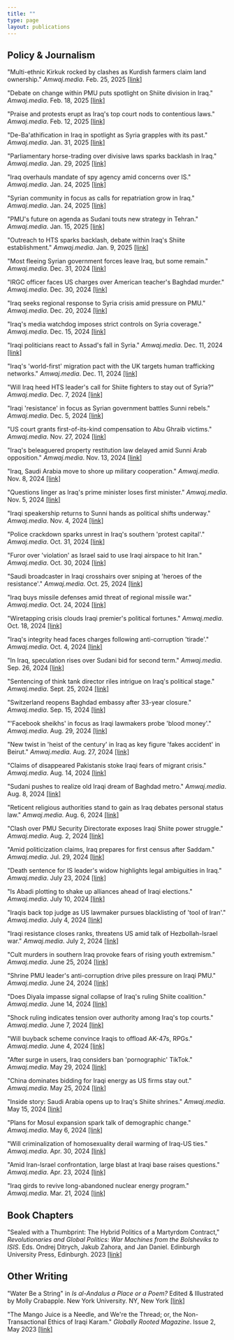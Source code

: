 ```yaml
---
title: ""
type: page
layout: publications
---
```


## Policy & Journalism

"Multi-ethnic Kirkuk rocked by clashes as Kurdish farmers claim land ownership." *Amwaj.media*. Feb. 25, 2025 [[link]](https://amwaj.media/media-monitor/multi-ethnic-kirkuk-rocked-by-clashes-as-kurdish-farmers-claim-land-ownership)

"Debate on change within PMU puts spotlight on Shiite division in Iraq." *Amwaj.media*. Feb. 18, 2025 [[link]](https://amwaj.media/media-monitor/debate-on-change-within-pmu-puts-spotlight-on-shiite-division-in-iraq)

"Praise and protests erupt as Iraq's top court nods to contentious laws." *Amwaj.media*. Feb. 12, 2025 [[link]](https://amwaj.media/media-monitor/praise-and-protests-erupt-as-iraq-s-top-court-nods-to-contentious-laws)

"De-Ba'athification in Iraq in spotlight as Syria grapples with its past." *Amwaj.media*. Jan. 31, 2025 [[link]](https://amwaj.media/media-monitor/de-ba-athification-in-iraq-in-spotlight-as-syria-grapples-with-its-past)

"Parliamentary horse-trading over divisive laws sparks backlash in Iraq." *Amwaj.media*. Jan. 29, 2025 [[link]](https://amwaj.media/media-monitor/parliamentary-horse-trading-over-divisive-laws-sparks-backlash-in-iraq)

"Iraq overhauls mandate of spy agency amid concerns over IS." *Amwaj.media*. Jan. 24, 2025 [[link]](https://amwaj.media/media-monitor/iraq-overhauls-mandate-of-spy-agency-amid-concerns-over-is)

"Syrian community in focus as calls for repatriation grow in Iraq." *Amwaj.media*. Jan. 24, 2025 [[link]](https://amwaj.media/media-monitor/syrian-community-in-focus-as-calls-for-repatriation-grow-in-iraq)

"PMU's future on agenda as Sudani touts new strategy in Tehran." *Amwaj.media*. Jan. 15, 2025 [[link]](https://amwaj.media/media-monitor/pmu-s-future-on-agenda-as-sudani-touts-new-strategy-in-tehran)

"Outreach to HTS sparks backlash, debate within Iraq's Shiite establishment." *Amwaj.media*. Jan. 9, 2025 [[link]](https://amwaj.media/media-monitor/outreach-to-hts-sparks-backlash-debate-within-iraq-s-shiite-establishment)

"Most fleeing Syrian government forces leave Iraq, but some remain." *Amwaj.media*. Dec. 31, 2024 [[link]](https://amwaj.media/media-monitor/most-fleeing-syrian-government-forces-leave-iraq-but-some-remain)

"IRGC officer faces US charges over American teacher's Baghdad murder." *Amwaj.media*. Dec. 30, 2024 [[link]](https://amwaj.media/media-monitor/irgc-officer-faces-us-charges-over-american-teacher-s-baghdad-murder)

"Iraq seeks regional response to Syria crisis amid pressure on PMU." *Amwaj.media*. Dec. 20, 2024 [[link]](https://amwaj.media/media-monitor/iraq-seeks-regional-response-to-syria-crisis-amid-pressure-on-pmu)

"Iraq's media watchdog imposes strict controls on Syria coverage." *Amwaj.media*. Dec. 15, 2024 [[link]](https://amwaj.media/media-monitor/iraq-s-media-watchdog-imposes-strict-controls-on-syria-coverage)

"Iraqi politicians react to Assad's fall in Syria." *Amwaj.media*. Dec. 11, 2024 [[link]](https://amwaj.media/media-monitor/iraqi-politicians-react-to-assad-s-fall-in-syria)

"Iraq's 'world-first' migration pact with the UK targets human trafficking networks." *Amwaj.media*. Dec. 11, 2024 [[link]](https://amwaj.media/media-monitor/iraq-s-world-first-migration-pact-with-the-uk-targets-human-trafficking-networks)

"Will Iraq heed HTS leader's call for Shiite fighters to stay out of Syria?" *Amwaj.media*. Dec. 7, 2024 [[link]](https://amwaj.media/media-monitor/will-iraq-heed-hts-leader-s-call-for-shiite-fighters-to-stay-out-of-syria-nbsp)

"Iraqi 'resistance' in focus as Syrian government battles Sunni rebels." *Amwaj.media*. Dec. 5, 2024 [[link]](https://amwaj.media/media-monitor/iraqi-resistance-in-focus-as-syrian-government-battles-sunni-rebels)

"US court grants first-of-its-kind compensation to Abu Ghraib victims." *Amwaj.media*. Nov. 27, 2024 [[link]](https://amwaj.media/media-monitor/us-court-grants-first-of-its-kind-compensation-to-abu-ghraib-victims)

"Iraq's beleaguered property restitution law delayed amid Sunni Arab opposition." *Amwaj.media*. Nov. 13, 2024 [[link]](https://amwaj.media/media-monitor/iraq-s-beleaguered-property-restitution-law-delayed-amid-sunni-arab-opposition)

"Iraq, Saudi Arabia move to shore up military cooperation." *Amwaj.media*. Nov. 8, 2024 [[link]](https://amwaj.media/media-monitor/iraq-saudi-arabia-move-to-shore-up-military-cooperation)

"Questions linger as Iraq's prime minister loses first minister." *Amwaj.media*. Nov. 5, 2024 [[link]](https://amwaj.media/media-monitor/questions-linger-as-iraq-s-prime-minister-loses-first-minister)

"Iraqi speakership returns to Sunni hands as political shifts underway." *Amwaj.media*. Nov. 4, 2024 [[link]](https://amwaj.media/media-monitor/iraqi-speakership-returns-to-sunni-hands-as-political-shifts-underway)

"Police crackdown sparks unrest in Iraq's southern 'protest capital'." *Amwaj.media*. Oct. 31, 2024 [[link]](https://amwaj.media/media-monitor/police-crackdown-sparks-unrest-in-iraq-s-southern-protest-capital)

"Furor over 'violation' as Israel said to use Iraqi airspace to hit Iran." *Amwaj.media*. Oct. 30, 2024 [[link]](https://amwaj.media/media-monitor/furor-over-violation-as-israel-said-to-use-iraqi-airspace-to-hit-iran)

"Saudi broadcaster in Iraqi crosshairs over sniping at 'heroes of the resistance'." *Amwaj.media*. Oct. 25, 2024 [[link]](https://amwaj.media/media-monitor/saudi-broadcaster-in-iraqi-crosshairs-over-sniping-at-heroes-of-the-resistance)

"Iraq buys missile defenses amid threat of regional missile war." *Amwaj.media*. Oct. 24, 2024 [[link]](https://amwaj.media/media-monitor/iraq-buys-missile-defenses-amid-threat-of-regional-missile-war)

"Wiretapping crisis clouds Iraqi premier's political fortunes." *Amwaj.media*. Oct. 18, 2024 [[link]](https://amwaj.media/article/wiretapping-crisis-clouds-iraqi-premier-s-political-fortunes)

"Iraq's integrity head faces charges following anti-corruption 'tirade'." *Amwaj.media*. Oct. 4, 2024 [[link]](https://amwaj.media/media-monitor/iraq-s-integrity-head-faces-charges-following-anti-corruption-tirade)

"In Iraq, speculation rises over Sudani bid for second term." *Amwaj.media*. Sep. 26, 2024 [[link]](https://amwaj.media/media-monitor/in-iraq-speculation-rises-over-sudani-bid-for-second-term)

"Sentencing of think tank director riles intrigue on Iraq's political stage." *Amwaj.media*. Sept. 25, 2024 [[link]](https://amwaj.media/media-monitor/sentencing-of-think-tank-director-riles-intrigue-on-iraq-s-political-stage)

"Switzerland reopens Baghdad embassy after 33-year closure." *Amwaj.media*. Sep. 15, 2024 [[link]](https://amwaj.media/media-monitor/switzerland-reopens-baghdad-embassy-after-33-year-closure)

"'Facebook sheikhs' in focus as Iraqi lawmakers probe 'blood money'." *Amwaj.media*. Aug. 29, 2024 [[link]](https://amwaj.media/media-monitor/facebook-sheikhs-in-focus-as-iraqi-lawmakers-probe-blood-money)

"New twist in 'heist of the century' in Iraq as key figure 'fakes accident' in Beirut." *Amwaj.media*. Aug. 27, 2024 [[link]](https://amwaj.media/media-monitor/new-twist-in-heist-of-the-century-in-iraq-as-key-figure-fakes-accident-in-beirut)

"Claims of disappeared Pakistanis stoke Iraqi fears of migrant crisis." *Amwaj.media*. Aug. 14, 2024 [[link]](https://amwaj.media/media-monitor/claims-of-disappeared-pakistanis-stoke-iraqi-fears-of-migrant-crisis)

"Sudani pushes to realize old Iraqi dream of Baghdad metro." *Amwaj.media*. Aug. 8, 2024 [[link]](https://amwaj.media/media-monitor/sudani-pushes-to-realize-old-iraqi-dream-of-baghdad-metro)

"Reticent religious authorities stand to gain as Iraq debates personal status law." *Amwaj.media*. Aug. 6, 2024 [[link]](https://amwaj.media/media-monitor/reticent-religious-authorities-stand-to-gain-as-iraq-debates-personal-status-law)

"Clash over PMU Security Directorate exposes Iraqi Shiite power struggle." *Amwaj.media*. Aug. 2, 2024 [[link]](https://amwaj.media/media-monitor/clash-over-pmu-security-directorate-exposes-iraqi-shiite-power-struggle)

"Amid politicization claims, Iraq prepares for first census after Saddam." *Amwaj.media*. Jul. 29, 2024 [[link]](https://amwaj.media/media-monitor/amid-politicization-claims-iraq-prepares-for-first-census-after-saddam)

"Death sentence for IS leader's widow highlights legal ambiguities in Iraq." *Amwaj.media*. July 23, 2024 [[link]](https://amwaj.media/media-monitor/death-sentence-for-is-leader-s-widow-highlights-legal-ambiguities-in-iraq)

"Is Abadi plotting to shake up alliances ahead of Iraqi elections." *Amwaj.media*. July 10, 2024 [[link]](https://amwaj.media/media-monitor/is-abadi-plotting-to-shake-up-alliances-ahead-of-iraqi-elections)

"Iraqis back top judge as US lawmaker pursues blacklisting of 'tool of Iran'." *Amwaj.media*. July 4, 2024 [[link]](https://amwaj.media/media-monitor/iraqis-back-top-judge-as-us-lawmaker-pursues-blacklisting-of-tool-of-iran)

"Iraqi resistance closes ranks, threatens US amid talk of Hezbollah-Israel war." *Amwaj.media*. July 2, 2024 [[link]](https://amwaj.media/media-monitor/iraqi-resistance-closes-ranks-threatens-us-amid-talk-of-hezbollah-israel-war)

"Cult murders in southern Iraq provoke fears of rising youth extremism." *Amwaj.media*. June 25, 2024 [[link]](https://amwaj.media/media-monitor/cult-murders-in-southern-iraq-provoke-fears-of-rising-youth-extremism)

"Shrine PMU leader's anti-corruption drive piles pressure on Iraqi PMU." *Amwaj.media*. June 24, 2024 [[link]](https://amwaj.media/media-monitor/shrine-pmu-leader-s-anti-corruption-drive-piles-pressure-on-iraqi-pm)

"Does Diyala impasse signal collapse of Iraq's ruling Shiite coalition." *Amwaj.media*. June 14, 2024 [[link]](https://amwaj.media/media-monitor/does-diyala-impasse-signal-collapse-of-iraq-s-ruling-shiite-coalition)

"Shock ruling indicates tension over authority among Iraq's top courts." *Amwaj.media*. June 7, 2024 [[link]](https://amwaj.media/media-monitor/shock-ruling-indicates-tension-over-authority-among-iraq-s-top-courts)

"Will buyback scheme convince Iraqis to offload AK-47s, RPGs." *Amwaj.media*. June 4, 2024 [[link]](https://amwaj.media/media-monitor/will-buyback-scheme-convince-iraqis-to-offload-ak-47s-rpgs)

"After surge in users, Iraq considers ban 'pornographic' TikTok." *Amwaj.media*. May 29, 2024 [[link]](https://amwaj.media/media-monitor/after-surge-in-users-iraq-considers-ban-pornographic-tiktok)

"China dominates bidding for Iraqi energy as US firms stay out." *Amwaj.media*. May 25, 2024 [[link]](https://amwaj.media/media-monitor/china-dominates-bidding-for-iraqi-energy-as-us-firms-stay-out)

"Inside story: Saudi Arabia opens up to Iraq's Shiite shrines." *Amwaj.media*. May 15, 2024 [[link]](https://amwaj.media/media-monitor/inside-story-saudi-arabia-opens-up-to-iraq-s-shiite-shrines)

"Plans for Mosul expansion spark talk of demographic change." *Amwaj.media*. May 6, 2024 [[link]](https://amwaj.media/article/plans-for-mosul-expansion-spark-talk-of-demographic-change)

"Will criminalization of homosexuality derail warming of Iraq-US ties." *Amwaj.media*. Apr. 30, 2024 [[link]](https://amwaj.media/media-monitor/will-criminalization-of-homosexuality-derail-warming-of-iraq-us-ties)

"Amid Iran-Israel confrontation, large blast at Iraqi base raises questions." *Amwaj.media*. Apr. 23, 2024 [[link]](https://amwaj.media/media-monitor/amid-iran-israel-confrontation-large-blast-at-iraqi-base-raises-questions)

"Iraq girds to revive long-abandoned nuclear energy program." *Amwaj.media*. Mar. 21, 2024 [[link]](https://amwaj.media/media-monitor/iraq-girds-to-revive-long-abandoned-nuclear-energy-program)

## Book Chapters

"Sealed with a Thumbprint: The Hybrid Politics of a Martyrdom Contract," *Revolutionaries and Global Politics: War Machines from the Bolsheviks to ISIS*. Eds. Ondrej Ditrych, Jakub Zahora, and Jan Daniel. Edinburgh University Press, Edinburgh. 2023 [[link]](https://academic.oup.com/edinburgh-scholarship-online/book/51453)

## Other Writing

"Water Be a String" in *Is al-Andalus a Place or a Poem?* Edited & Illustrated by Molly Crabapple. New York University. NY, New York [[link]](/docs/water.pdf)

"The Mango Juice is a Needle, and We're the Thread; or, the Non-Transactional Ethics of Iraqi Karam." *Globally Rooted Magazine*. Issue 2, May 2023 [[link]](https://globallyrooted.com/arran-walshe-the-mango-juice-is-a-needle-and-we-are-the-thread)
